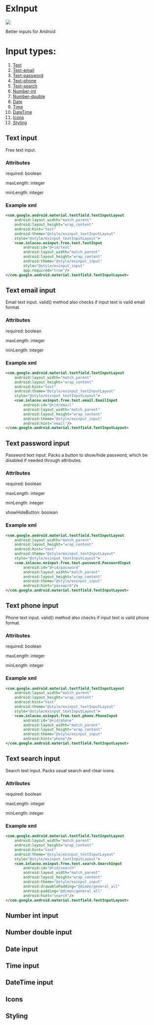 # ExInput

[![](https://jitpack.io/v/inlacou/ExInput.svg)](https://jitpack.io/#inlacou/ExInput)

Better inputs for Android

# Input types:

1. [Text](#text-input)
2. [Text-email](#text-email-input)
3. [Text-password](#text-password-input)
4. [Text-phone](#text-phone-input)
5. [Text-search](#text-search-input)
6. [Number-int](#number-int-input)
7. [Number-double](#number-double-input)
8. [Date](#date-input)
9. [Time](#time-input)
10. [DateTime](#datetime-input)
11. [Icons](#icons)
11. [Styling](#styling)

## Text input
Free text input.
### Attributes
required: boolean

maxLength: integer

minLength: integer
### Example xml
```xml
<com.google.android.material.textfield.TextInputLayout
	android:layout_width="match_parent"
	android:layout_height="wrap_content"
	android:hint="text"
	android:theme="@style/exinput_textInputLayout"
	style="@style/exinput_textInputLayout">
	<com.inlacou.exinput.free.text.TextInput
		android:id="@+id/text"
		android:layout_width="match_parent"
		android:layout_height="wrap_content"
		android:theme="@style/exinput_input"
		style="@style/exinput_input"
		app:required="true"/>
</com.google.android.material.textfield.TextInputLayout>
```
## Text email input
Email text input. valid() method also checks if input text is vaild email format.
### Attributes
required: boolean

maxLength: integer

minLength: integer
### Example xml
```xml
<com.google.android.material.textfield.TextInputLayout
	android:layout_width="match_parent"
	android:layout_height="wrap_content"
	android:hint="text"
	android:theme="@style/exinput_textInputLayout"
	style="@style/exinput_textInputLayout">
	<com.inlacou.exinput.free.text.email.EmailInput
		android:id="@+id/email"
		android:layout_width="match_parent"
		android:layout_height="wrap_content"
		android:theme="@style/exinput_input"
		android:hint="email"/>
</com.google.android.material.textfield.TextInputLayout>
```
## Text password input
Password text input. Packs a button to show/hide password, which be disabled if needed through attributes.
### Attributes
required: boolean

maxLength: integer

minLength: integer

showHideButton: boolean
### Example xml
```xml
<com.google.android.material.textfield.TextInputLayout
	android:layout_width="match_parent"
	android:layout_height="wrap_content"
	android:hint="text"
	android:theme="@style/exinput_textInputLayout"
	style="@style/exinput_textInputLayout">
	<com.inlacou.exinput.free.text.password.PasswordInput
		android:id="@+id/password"
		android:layout_width="match_parent"
		android:layout_height="wrap_content"
		android:theme="@style/exinput_input"
		android:hint="password"/>
</com.google.android.material.textfield.TextInputLayout>
```
## Text phone input
Phone text input. valid() method also checks if input text is vaild phone format.
### Attributes
required: boolean

maxLength: integer

minLength: integer
### Example xml
```xml
<com.google.android.material.textfield.TextInputLayout
	android:layout_width="match_parent"
	android:layout_height="wrap_content"
	android:hint="text"
	android:theme="@style/exinput_textInputLayout"
	style="@style/exinput_textInputLayout">
	<com.inlacou.exinput.free.text.phone.PhoneInput
		android:id="@+id/phone"
		android:layout_width="match_parent"
		android:layout_height="wrap_content"
		android:theme="@style/exinput_input"
		android:hint="phone"/>
</com.google.android.material.textfield.TextInputLayout>
```
## Text search input
Search text input. Packs usual search and clear icons.
### Attributes
required: boolean

maxLength: integer

minLength: integer
### Example xml
```xml
<com.google.android.material.textfield.TextInputLayout
	android:layout_width="match_parent"
	android:layout_height="wrap_content"
	android:hint="text"
	android:theme="@style/exinput_textInputLayout"
	style="@style/exinput_textInputLayout">
	<com.inlacou.exinput.free.text.search.SearchInput
		android:id="@+id/search"
		android:layout_width="match_parent"
		android:layout_height="wrap_content"
		android:theme="@style/exinput_input"
		android:drawablePadding="@dimen/general_all"
		android:padding="@dimen/general_all"
		android:hint="search"/>
</com.google.android.material.textfield.TextInputLayout>
```
## Number int input
## Number double input
## Date input
## Time input
## DateTime input
## Icons
## Styling
